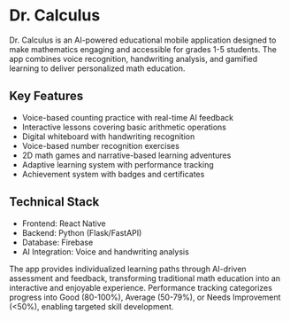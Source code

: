 # Dr. Calculus

Dr. Calculus is an AI-powered educational mobile application designed to make mathematics engaging and accessible for grades 1-5 students. The app combines voice recognition, handwriting analysis, and gamified learning to deliver personalized math education.

## Key Features
- Voice-based counting practice with real-time AI feedback
- Interactive lessons covering basic arithmetic operations
- Digital whiteboard with handwriting recognition
- Voice-based number recognition exercises
- 2D math games and narrative-based learning adventures
- Adaptive learning system with performance tracking
- Achievement system with badges and certificates

## Technical Stack
- Frontend: React Native
- Backend: Python (Flask/FastAPI)
- Database: Firebase
- AI Integration: Voice and handwriting analysis

The app provides individualized learning paths through AI-driven assessment and feedback, transforming traditional math education into an interactive and enjoyable experience. Performance tracking categorizes progress into Good (80-100%), Average (50-79%), or Needs Improvement (<50%), enabling targeted skill development.
